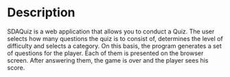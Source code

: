 # Description
SDAQuiz is a web application that allows you to conduct a Quiz. The user selects how many questions the quiz is to consist of, determines the level of difficulty and selects a category. On this basis, the program generates a set of questions for the player. Each of them is presented on the browser screen. After answering them, the game is over and the player sees his score.